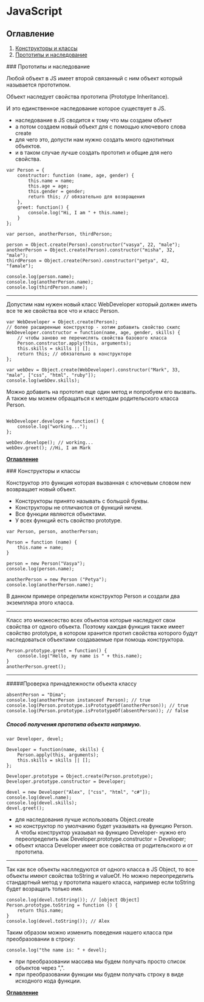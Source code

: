 JavaScript
==========

## <a name='OGL'> Оглавление </a>

1. [Конструкторы и классы](#ConstrAndClass)
2. [Прототипы и наследование](#ProtoAndInher)

###<a name='ProtoAndInher'> Прототипы и наследование </a>

Любой объект в JS имеет второй связанный с ним объект который называется прототипом.

Объект наследует свойства прототипа (Prototype Inheritance).

И это единственное наследование которое существует в JS. 

- наследование в JS сводится к тому что мы создаем объект
- а потом создаем новый объект для с помощью ключевого слова create
- для чего это, допусти нам нужно создать много однотипных объектов.
- и в таком случае лучше создать прототип и общие для него свойства. 

```JS 
var Person = {
	constructor: function (name, age, gender) {
		this.name = name;
		this.age = age; 
		this.gender = gender;
		return this; // обязательно для возвращения
	},
	greet: function() {
		console.log("Hi, I am " + this.name);
	}
};

var person, anotherPerson, thirdPerson;

person = Object.create(Person).constructor("vasya", 22, "male");
anotherPerson = Object.create(Person).constructor("misha", 32, "male");
thirdPerson = Object.create(Person).constructor("petya", 42, "famale");

console.log(person.name);
console.log(anotherPerson.name);
console.log(thirdPerson.name);
```

---

Допустим нам нужен новый класс WebDeveloper который должен иметь все те же свойства все что и класс Person. 

```JS 
var WebDeveloper = Object.create(Person);
// более расширенные конструктор - хотим добавить свойство скилс
WebDeveloper.constructor = function(name, age, gender, skills) {
	// чтобы заново не перечислять свойства базового класса
	Person.constructor.apply(this, arguments);
	this.skills = skills || [];
	return this; // обязательно в конструкторе	
};

var webDev = Object.create(WebDeveloper).constructor("Mark", 33, "male", ["css", "html", "ruby"]);
console.log(webDev.skills);
```

Можно добавить на прототип еще один метод и попробуем его вызвать. А также мы можем обращаться к методам родительского класса Person.

```JS

WebDeveloper.develope = function() {
	console.log("working...");
};

webDev.develope(); // working... 
webDev.greet(); //Hi, I am Mark 
```

**[Оглавление](#OGL)**

###<a name='ConstrAndClass'> Конструкторы и классы </a>

Конструктор это функция которая вызванная с ключевым словом new возвращает новый объект. 
- Конструкторы принято называть с большой буквы.
- Конструкторы не отличаются от функций ничем. 
- Все функции являются объектами.
- У всех функций есть свойство prototype.


```JS
var Person, person, anotherPerson;

Person = function (name) {
	this.name = name;
}

person = new Person("Vasya");
console.log(person.name);

anotherPerson = new Person ("Petya");
console.log(anotherPerson.name);
```

В данном примере определили конструктор Person и создали два экземпляра этого класса. 

---


Класс это множесество всех объектов которые наследуют свои свойства от одного объекта. Поэтому каждая функция также имеет свойство prototype, в котором хранится протип свойства которого будут наследоваться объектами создаваемые при помощь конструктора. 

```JS 
Person.prototype.greet = function() {
	console.log("Hello, my name is " + this.name);
}
anotherPerson.greet();
```

---

#####Проверка принадлежности объекта классу

```JS
absentPerson = "Dima";
console.log(anotherPerson instanceof Person); // true
console.log(Person.prototype.isPrototypeOf(anotherPerson)); // true
console.log(Person.prototype.isPrototypeOf(absentPerson)); // false
```

##### Способ получения прототипа объекта напрямую.

```JS 
var Developer, devel;

Developer = function(name, skills) {
	Person.apply(this, arguments);
	this.skills = skills || [];
};

Developer.prototype = Object.create(Person.prototype);
Developer.prototype.constructor = Developer;

devel = new Developer("Alex", ["css", "html", "c#"]);
console.log(devel.name);
console.log(devel.skills);
devel.greet();
```

- для наследования лучше использовать Object.create
- но конструктор по умолчанию будет указывать на функцию Person. А чтобы конструктор указывал на функцию Developer- нужно его переопределить как Developer.prototype.constructor = Developer;
- объект класса Developer имеет все совйства от родительского и от прототипа.

---

Так как все объекты наслледуются от одного класса в JS Object, то все объекты имеют свойства toString и valueOf.
Но можно переопределить стандартный метод у прототипа нашего класса, например если toString будет возращать только имя.

```JS 
console.log(devel.toString()); // [object Object] 
Person.prototype.toString = function () {
	return this.name;
}
console.log(devel.toString()); // Alex
```

Таким образом можно изменить поведения нашего класса при преобразовании в строку:

```JS
console.log("the name is: " + devel);
```

- при преобразовании массива мы будем получать просто список объектов через ",".
- при преобразовании функции мы будем получать строку в виде исходного кода функции.

**[Оглавление](#OGL)**

